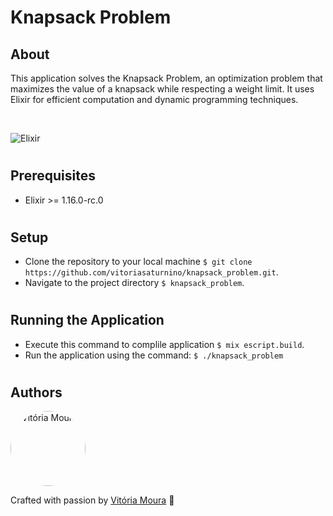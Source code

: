 # Knapsack Problem

## About

This application solves the Knapsack Problem, an optimization problem that maximizes the value of a knapsack while respecting a weight limit. It uses Elixir for efficient computation and dynamic programming techniques.

<br/>

![Elixir](https://img.shields.io/badge/Elixir-%234B275F.svg?style=for-the-badge&logo=elixir&logoColor=white)

#

## Prerequisites

- Elixir >= 1.16.0-rc.0

#

## Setup

- Clone the repository to your local machine `$ git clone https://github.com/vitoriasaturnino/knapsack_problem.git`.
- Navigate to the project directory `$ knapsack_problem`.

#

## Running the Application

- Execute this command to complile application `$ mix escript.build`.
- Run the application using the command: `$ ./knapsack_problem`

#

<!-- ## Running Tests -->

<!-- - Navigate to the project's root directory. -->
<!-- - Run tests with the command: `$ mix test` -->

#

## Authors

<img width=120px height=120px style="border-radius: 50%" src="https://avatars.githubusercontent.com/u/68754092?v=4" alt="Vitória Moura"/>

Crafted with passion by [Vitória Moura](https://www.linkedin.com/in/vit%C3%B3ria-cristina-saturnino-de-moura-6393391b0/) 🌟

